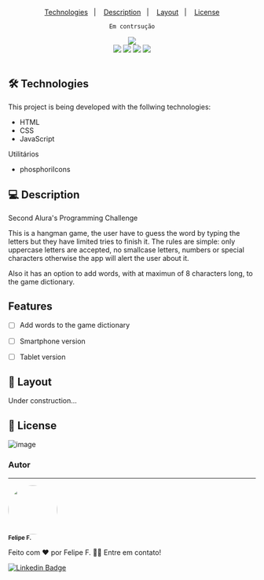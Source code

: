 <!-- README TEMPLATE by Felipe F. -->

<div align='center'>

<p>
  <a href="#-Technologies">Technologies</a>&nbsp;&nbsp;&nbsp;|&nbsp;&nbsp;&nbsp;
  <a href="#-Description">Description</a>&nbsp;&nbsp;&nbsp;|&nbsp;&nbsp;&nbsp;
  <a href="#-Layout">Layout</a>&nbsp;&nbsp;&nbsp;|&nbsp;&nbsp;&nbsp;
  <a href="#-Licença">License</a>
</p>

    Em contrsução
<img src='banner do projeto'>

<div>
    <img src="https://img.shields.io/github/repo-size/felpfsf/alura-challenge-logica-jogo-forca">
    <img src="https://img.shields.io/github/last-commit/felpfsf/alura-challenge-logica-jogo-forca">
    <img src="https://img.shields.io/github/languages/count/felpfsf/alura-challenge-logica-jogo-forca">
    <img src="https://img.shields.io/github/languages/top/felpfsf/alura-challenge-logica-jogo-forca">
</div>
</div>

</br>

## 🛠 Technologies

This project is being developed with the follwing technologies:

- HTML
- CSS
- JavaScript

Utilitários

- phosphoriIcons

## 💻 Description

Second Alura's Programming Challenge

This is a hangman game, the user have to guess the word by typing the letters but they have limited tries to finish it. The rules are simple: only uppercase letters are accepted, no smallcase letters, numbers or special characters otherwise the app will alert the user about it.

Also it has an option to add words, with at maximun of 8 characters long, to the game dictionary.

## Features

- [ ] Add words to the game dictionary
- [ ] Smartphone version
- [ ] Tablet version


## 🔖 Layout

Under construction...

## 📝 License

![image](https://img.shields.io/github/license/felpfsf/alura-challenge-logica-jogo-forca?label=license&style=flat-square)
<!--
[![License: MIT](https://img.shields.io/badge/License-MIT-yellow.svg)](https://opensource.org/licenses/MIT)
-->
### Autor
---

 <img style="border-radius: 50%;" src="https://avatars.githubusercontent.com/u/2619027?s=400&u=bbad89e6365e204c58f5165424b8e4672062317a&v=4" width="100px;" alt=""/>
 <br />
 <sub><b>Felipe F.</b></sub>


Feito com ❤️ por Felipe F. 👋🏽 Entre em contato!

[![Linkedin Badge](https://img.shields.io/badge/-Felipe-blue?style=flat-square&logo=Linkedin&logoColor=white&link=https://www.linkedin.com/in/felipefsf/)](https://www.linkedin.com/in/felipefsf/)
